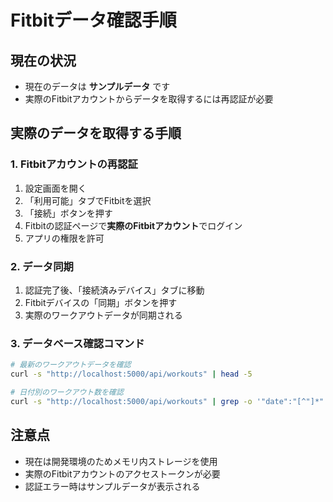 # Fitbitデータ確認手順

## 現在の状況
- 現在のデータは **サンプルデータ** です
- 実際のFitbitアカウントからデータを取得するには再認証が必要

## 実際のデータを取得する手順

### 1. Fitbitアカウントの再認証
1. 設定画面を開く
2. 「利用可能」タブでFitbitを選択
3. 「接続」ボタンを押す
4. Fitbitの認証ページで**実際のFitbitアカウント**でログイン
5. アプリの権限を許可

### 2. データ同期
1. 認証完了後、「接続済みデバイス」タブに移動
2. Fitbitデバイスの「同期」ボタンを押す
3. 実際のワークアウトデータが同期される

### 3. データベース確認コマンド
```bash
# 最新のワークアウトデータを確認
curl -s "http://localhost:5000/api/workouts" | head -5

# 日付別のワークアウト数を確認
curl -s "http://localhost:5000/api/workouts" | grep -o '"date":"[^"]*"' | sort | uniq -c
```

## 注意点
- 現在は開発環境のためメモリ内ストレージを使用
- 実際のFitbitアカウントのアクセストークンが必要
- 認証エラー時はサンプルデータが表示される